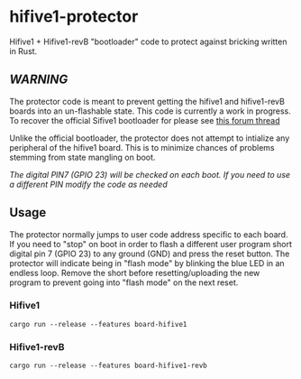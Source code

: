 # hifive1-protector

Hifive1 + Hifive1-revB "bootloader" code to protect against bricking written in Rust.

## *WARNING*

The protector code is meant to prevent getting the hifive1 and hifive1-revB boards into an un-flashable state. This code is currently a work in progress. To recover the official Sifive1 bootloader for please see [this forum thread](https://forums.sifive.com/t/bootloader-restore/2429/18)

Unlike the official bootloader, the protector does not attempt to intialize any peripheral of the hifive1 board. This is to minimize chances of problems stemming from state mangling on boot.

*The digital PIN7 (GPIO 23) will be checked on each boot. If you need to use a different PIN modify the code as needed*

## Usage

The protector normally jumps to user code address specific to each board. If you need to "stop" on boot in order to flash a different user program short digital pin 7 (GPIO 23) to any ground (GND) and press the reset button. The protector will indicate being in "flash mode" by blinking the blue LED in an endless loop. Remove the short before resetting/uploading the new program to prevent going into "flash mode" on the next reset.

### Hifive1

`cargo run --release --features board-hifive1`

### Hifive1-revB

`cargo run --release --features board-hifive1-revb`
